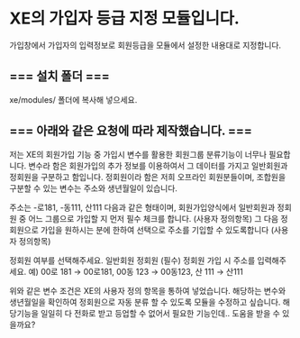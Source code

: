 # XE의 가입자 등급 지정 모듈입니다.

가입창에서 가입자의 입력정보로 회원등급을 모듈에서 설정한 내용대로 지정합니다.



=== 설치 폴더 ===
--------------------------------------------------
xe/modules/ 폴더에 복사해 넣으세요.





=== 아래와 같은 요청에 따라 제작했습니다. ===
--------------------------------------------------

저는 XE의 회원가입 기능 중 가입시 변수를 활용한 회원그룹 분류기능이 너무나 필요합니다.
변수라 함은 회원가입의 추가 정보를 이용하여서 그 데이터를 가지고 일반회원과 정회원을 구분하고 함입니다.
정회원이라 함은 저희 오프라인 회원분들이며, 조합원을 구분할 수 있는 변수는 주소와 생년월일이 있습니다.

주소는 -로181, -동111, 산111 다음과 같은 형태이며,
회원가입양식에서 일반회원과 정회원 중 어느 그룹으로 가입할 지 먼저 필수 체크를 합니다. (사용자 정의항목)
그 다음 정회원으로 가입을 원하시는 분에 한하여 선택으로 주소를 기입할 수 있도록합니다 (사용자 정의항목)

정회원 여부를 선택해주세요. 일반회원 정회원 (필수)
정회원 가입 시 주소를 입력해주세요. 예) 00로 181 → 00로181, 00동 123 → 00동123, 산 111 → 산111

위와 같은 변수 조건은 XE의 사용자 정의 항목을 통하여 넣었습니다.
해당하는 변수와 생년월일을 확인하여 정회원으로 자동 분류 할 수 있도록 모듈을 수정하고 싶습니다. 해당기능을 일일히 다 전화로 받고 등업할 수 없어서 필요한 기능인데.. 도움을 받을 수 있을까요?
